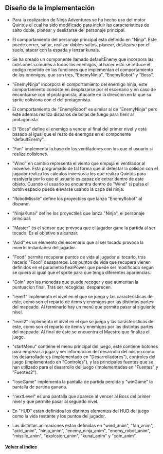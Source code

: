 ## Diseño de la implementación

* Para la realizacion de Ninja Adventures se ha hecho uso del motor Quintus el cual ha sido modificado para incluir las caracteristicas de salto doble, planear y deslizarse del personaje principal.

* El comportamiento del personaje principal esta definido en "Ninja". Este puede correr, saltar, realizar dobles saltos, planear, deslizarse por el suelo, atacar con la espada y lanzar kunais.

* Se ha creado un componente llamado defaultEnemy que incorpora las colisiones comunes a todos los enemigos, al hacer esto se reduce el codigo repetido en las funciones que implementan el comportamiento de los enemigos, que son tres, "EnemyNinja", "EnemyRobot" y "Boss".

* "EnemyNinja" incorpora el comportamiento del enemigo ninja, este comportamiento consiste en desplazarse por el escenario y en caso de encontrarse con el protagonista, atacarle en la direccion en la que su sprite colisiona con el del protagonista.

* El comportamiento de "EnemyRobot" es similar al de "EnemyNinja" pero este ademas realiza disparos de bolas de fuego para herir al protagonista.

* El "Boss" define el enemigo a vencer al final del primer nivel y está basado al igual que el resto de enemgos en el componente "defaultEnemy".

* "Fan" implementa la base de los ventiladores con los que el usuario si realiza colisiones.

* "Wind" en cambio representa el viento que empuja el ventilador al moverse. Esta programado de tal forma que al detectar la colisión con el jugador realiza los cálculos inversos a los que realiza Quintus para resolverla por lo que el usuario es capaz de entrar dentro de este objeto. Cuando el usuario se encuentra dentro de "Wind" si pulsa el botón espacio puede elevarse usando la capa del ninja.

* "RobotMissile" define los proyectiles que lanza "EnemyRobot" al disparar.

* "NinjaKunai" define los proyectiles que lanza "Ninja", el personaje principal.

* "Master" es el sensor que provoca que el jugador gane la partida al ser tocado. Es el objetivo a alcanzar.

* "Acid" es un elemento del escenario que al ser tocado provoca la muerte instantanea del jugador.

* "Food" permite recuperar puntos de vida al jugador al tocarlo, tras hacerlo "Food" desaparece. Los puntos de vida que recupera vienen definidos en el parametro healPower que puede ser modificado según se quiera al igual que el sprite para que tenga diferentes apariencias.

* "Coin" son las monedas que puede recoger y que aumentan la puntuacion final. Tras ser recogidas, desparecen.

* "level1" implementa el nivel en el que se juega y las caracteristicas de este, como son el reparto de items y enemigos por las distintas partes del mapeado. Al terminarlo hay un menú que permite pasar al siguiente nivel.

* "level2" implementa el nivel en el que se juega y las caracteristicas de este, como son el reparto de items y enemigos por las distintas partes del mapeado. Al final de éste se encuentra el Maestro que finaliza el juego.

* "startMenu" contiene el menu principal del juego, este contiene botones para empezar a jugar y ver informacion del desarrollo del mismo como los desarrolladores (implementado en "Desarrolladores"), controles del juego (implementado en "Controles"), y las principales fuentes que se han utilizado para el desarrollo del juego (implementadas en "Fuentes" y "Fuentes2").

* "loseGame" implementa la pantalla de partida perdida y "winGame" la pantalla de partida ganada.

* "nextLevel" es una pantalla que aparece al vencer al Boss del primer nivel y que permite pasar al segundo nivel.

* En "HUD" estan definidos los distintos elementos del HUD del juego como la vida restante y los puntos del jugador.

* Las distintas animaciones estan definidas en "wind_anim", "fan_anim", "acid_anim", "ninja_anim", "enemy_ninja_anim", "enemy_robot_anim", "missile_anim", "explosion_anim", "kunai_anim" y "coin_anim".

#### [Volver al indice](README.md)  
